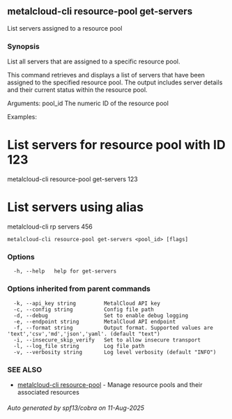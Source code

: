 ## metalcloud-cli resource-pool get-servers

List servers assigned to a resource pool

### Synopsis

List all servers that are assigned to a specific resource pool.

This command retrieves and displays a list of servers that have been assigned
to the specified resource pool. The output includes server details and their
current status within the resource pool.

Arguments:
  pool_id    The numeric ID of the resource pool

Examples:
  # List servers for resource pool with ID 123
  metalcloud-cli resource-pool get-servers 123

  # List servers using alias
  metalcloud-cli rp servers 456

```
metalcloud-cli resource-pool get-servers <pool_id> [flags]
```

### Options

```
  -h, --help   help for get-servers
```

### Options inherited from parent commands

```
  -k, --api_key string         MetalCloud API key
  -c, --config string          Config file path
  -d, --debug                  Set to enable debug logging
  -e, --endpoint string        MetalCloud API endpoint
  -f, --format string          Output format. Supported values are 'text','csv','md','json','yaml'. (default "text")
  -i, --insecure_skip_verify   Set to allow insecure transport
  -l, --log_file string        Log file path
  -v, --verbosity string       Log level verbosity (default "INFO")
```

### SEE ALSO

* [metalcloud-cli resource-pool](metalcloud-cli_resource-pool.md)	 - Manage resource pools and their associated resources

###### Auto generated by spf13/cobra on 11-Aug-2025
